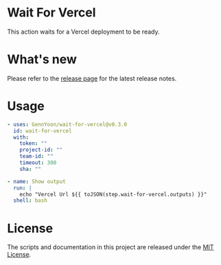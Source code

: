 # Wait For Vercel

This action waits for a Vercel deployment to be ready.

# What's new

Please refer to the [release page](https://github.com/GennYoon/wait-for-vercel/releases) for the latest release notes.

# Usage

```yaml
- uses: GennYoon/wait-for-vercel@v0.3.0
  id: wait-for-vercel
  with:
    token: ""
    project-id: ""
    team-id: ""
    timeout: 300
    sha: ""

- name: Show output
  run: |
    echo "Vercel Url ${{ toJSON(step.wait-for-vercel.outputs) }}"
  shell: bash
```

# License

The scripts and documentation in this project are released under the [MIT License](https://github.com/GennYoon/wait-for-vercel/blob/main/LICENSE).
